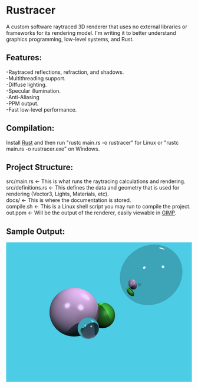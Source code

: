 # Rustracer
A custom software raytraced 3D renderer that uses no external libraries or frameworks for its rendering model. I'm writing it to better understand graphics programming, low-level systems, and Rust.

## Features:
-Raytraced reflections, refraction, and shadows.\
-Multithreading support.\
-Diffuse lighting.\
-Specular illumination.\
-Anti-Aliasing\
-PPM output.\
-Fast low-level performance.

## Compilation:
Install [Rust](https://www.rust-lang.org/tools/install) and then run "rustc main.rs -o rustracer" for Linux or "rustc main.rs -o rustracer.exe" on Windows.

## Project Structure:
src/main.rs <- This is what runs the raytracing calculations and rendering.\
src/definitions.rs <- This defines the data and geometry that is used for rendering (Vector3, Lights, Materials, etc).\
docs/ <- This is where the documentation is stored.\
compile.sh <- This is a Linux shell script you may run to compile the project.\
out.ppm <- Will be the output of the renderer, easily viewable in [GIMP](https://www.gimp.org/downloads/).

## Sample Output:
![A raytraced render from Rustracer.](out.png "Render")
